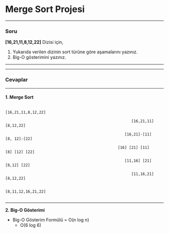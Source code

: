 # Merge Sort Projesi

------

### Soru

**[16,21,11,8,12,22]** Dizisi için,

1. Yukarıda verilen dizinin sort türüne göre aşamalarını yazınız.
2. Big-O gösterimini yazınız.

------

------

### Cevaplar

------

#### **1. Merge Sort**

```
                                                          [16,21,11,8,12,22]

                                                        [16,21,11]   [8,12,22]

                                                     [16,21]-[11]     [8, 12]-[22]

                                                  [16] [21] [11]       [8] [12] [22]

                                                     [11,16] [21]     [8,12] [22]

                                                        [11,16,21]   [8,12,22]

                                                          [8,11,12,16,21,22]


```

----

**2. Big-O Gösterimi**

* Big-O Gösterim Formülü = O(n log n)
  * O(6 log 6)



